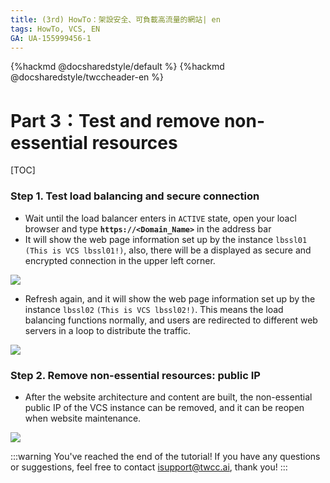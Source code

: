 ```yaml
---
title: (3rd) HowTo：架設安全、可負載高流量的網站| en
tags: HowTo, VCS, EN
GA: UA-155999456-1
---
```


{%hackmd @docsharedstyle/default %}
{%hackmd @docsharedstyle/twccheader-en %}

# Part 3：Test and remove non-essential resources

[TOC]

### Step 1. Test load balancing and secure connection

- Wait until the load balancer enters in `ACTIVE` state, open your loacl browser and type  **`https://<Domain_Name>`** in the address bar
- It will show the web page information set up by the instance `lbssl01` `(This is VCS lbssl01!)`, also, there will be a <i class="fa fa-lock" aria-hidden="true"></i> displayed as secure and encrypted connection in the upper left corner.


![](https://cos.twcc.ai/SYS-MANUAL/uploads/upload_5c0661816414c60fcca056d0b8485e06.png)

- Refresh again, and it will show the web page information set up by the instance `lbssl02`  `(This is VCS lbssl02!)`. This means the load balancing functions normally, and users are redirected to different web servers in a loop to distribute the traffic.

![](https://cos.twcc.ai/SYS-MANUAL/uploads/upload_88ec76c5ee194c7ba50f6060880537d9.png)


### Step 2. Remove non-essential resources: public IP

- After the website architecture and content are built, the non-essential public IP of the VCS instance can be removed, and it can be reopen when website maintenance.


![](https://cos.twcc.ai/SYS-MANUAL/uploads/upload_b39781a38df3a448cbe77da9cb043b27.png)


:::warning
<i class="fa fa-envelope" aria-hidden="true"></i> You've reached the end of the tutorial! If you have any questions or suggestions, feel free to contact isupport@twcc.ai, thank you!
:::




